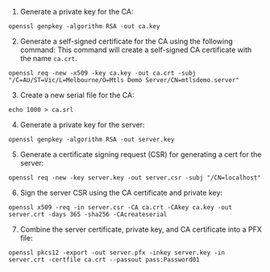 1. Generate a private key for the CA:
```
openssl genpkey -algorithm RSA -out ca.key
```

2. Generate a self-signed certificate for the CA using the following command:
This command will create a self-signed CA certificate with the name `ca.crt`.
```
openssl req -new -x509 -key ca.key -out ca.crt -subj "/C=AU/ST=Vic/L=Melbourne/O=Mtls Demo Server/CN=mtlsdemo.server"
```

3. Create a new serial file for the CA:
```
echo 1000 > ca.srl
```

4. Generate a private key for the server:
```
openssl genpkey -algorithm RSA -out server.key
```

5. Generate a certificate signing request (CSR) for generating a cert for the server:
```
openssl req -new -key server.key -out server.csr -subj "/CN=localhost"
```

6. Sign the server CSR using the CA certificate and private key:
```
openssl x509 -req -in server.csr -CA ca.crt -CAkey ca.key -out server.crt -days 365 -sha256 -CAcreateserial
```

7. Combine the server certificate, private key, and CA certificate into a PFX file:
```
openssl pkcs12 -export -out server.pfx -inkey server.key -in server.crt -certfile ca.crt --passout pass:Password01
```
